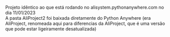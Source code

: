 Projeto idêntico ao que está rodando no alisystem.pythonanywhere.com no dia 11/01/2023  
A pasta AliProject2 foi baixada diretamente do Python Anywhere (era AliProject, renomeada aqui para diferencias da AliProject, que é uma versão que pode estar ligeiramente desatualizada)